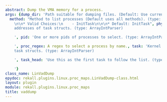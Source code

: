 ```yaml
---
abstract: Dump the VMA memory for a process.
args: {dump_dir: 'Path suitable for dumping files. (Default: Use current directory)',
  method: "Method to list processes (Default uses all methods). (type: ChoiceArray)\n\
    \n\n* Valid Choices:\n    - InitTask\n\n\n* Default: InitTask", phys_task: 'Physical
    addresses of task structs. (type: ArrayIntParser)

    ', pid: 'One or more pids of processes to select. (type: ArrayIntParser)

    ', proc_regex: A regex to select a process by name., task: 'Kernel addresses of
    task structs. (type: ArrayIntParser)

    ', task_head: 'Use this as the first task to follow the list. (type: IntParser)

    '}
class_name: LinVadDump
epydoc: rekall.plugins.linux.proc_maps.LinVadDump-class.html
layout: plugin
module: rekall.plugins.linux.proc_maps
title: vaddump
---
```

